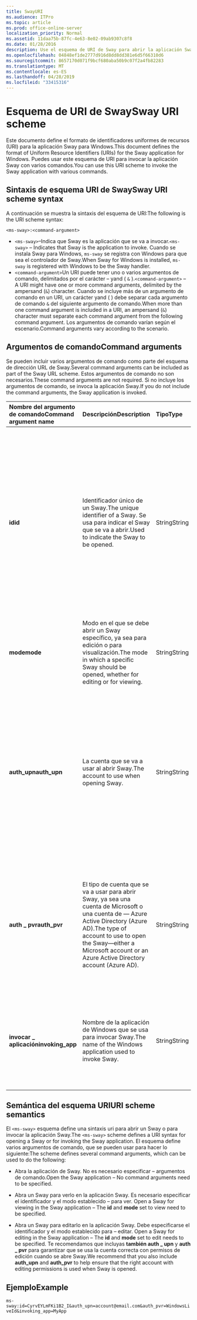 ```yaml
---
title: SwayURI
ms.audience: ITPro
ms.topic: article
ms.prod: office-online-server
localization_priority: Normal
ms.assetid: 11daa75b-87fc-4e63-8e02-09ab9307c8f8
ms.date: 01/28/2016
description: Use el esquema de URI de Sway para abrir la aplicación Sway y ver o editar un Sway.
ms.openlocfilehash: 04848ef1de2777d916d8dd8dd381e6d5f66310d6
ms.sourcegitcommit: 8657170d071f9bcf680aba50b9c07f2a4fb82283
ms.translationtype: MT
ms.contentlocale: es-ES
ms.lasthandoff: 04/28/2019
ms.locfileid: "33415316"
---
```

# <a name="sway-uri-scheme"></a><span data-ttu-id="0f234-103">Esquema de URI de Sway</span><span class="sxs-lookup"><span data-stu-id="0f234-103">Sway URI scheme</span></span>

<span data-ttu-id="0f234-104">Este documento define el formato de identificadores uniformes de recursos (URI) para la aplicación Sway para Windows.</span><span class="sxs-lookup"><span data-stu-id="0f234-104">This document defines the format of Uniform Resource Identifiers (URIs) for the Sway application for Windows.</span></span> <span data-ttu-id="0f234-105">Puedes usar este esquema de URI para invocar la aplicación Sway con varios comandos.</span><span class="sxs-lookup"><span data-stu-id="0f234-105">You can use this URI scheme to invoke the Sway application with various commands.</span></span>

## <a name="sway-uri-scheme-syntax"></a><span data-ttu-id="0f234-106">Sintaxis de esquema URI de Sway</span><span class="sxs-lookup"><span data-stu-id="0f234-106">Sway URI scheme syntax</span></span>

<span data-ttu-id="0f234-107">A continuación se muestra la sintaxis del esquema de URI:</span><span class="sxs-lookup"><span data-stu-id="0f234-107">The following is the URI scheme syntax:</span></span>

`<ms-sway>:<command-argument>`

- <span data-ttu-id="0f234-108">`<ms-sway>`&ndash;Indica que Sway es la aplicación que se va a invocar.</span><span class="sxs-lookup"><span data-stu-id="0f234-108">`<ms-sway>` &ndash; Indicates that Sway is the application to invoke.</span></span> <span data-ttu-id="0f234-109">Cuando se instala Sway para Windows, `ms-sway` se registra con Windows para que sea el controlador de Sway.</span><span class="sxs-lookup"><span data-stu-id="0f234-109">When Sway for Windows is installed, `ms-sway` is registered with Windows to be the Sway handler.</span></span>
- <span data-ttu-id="0f234-110">`<command-argument>`Un URI puede tener uno o varios argumentos de comando, delimitados por el carácter &ndash; yand ( `&` ).</span><span class="sxs-lookup"><span data-stu-id="0f234-110">`<command-argument>` &ndash; A URI might have one or more command arguments, delimited by the ampersand (`&`) character.</span></span> <span data-ttu-id="0f234-111">Cuando se incluye más de un argumento de comando en un URI, un carácter yand ( ) debe separar cada argumento de comando `&` del siguiente argumento de comando.</span><span class="sxs-lookup"><span data-stu-id="0f234-111">When more than one command argument is included in a URI, an ampersand (`&`) character must separate each command argument from the following command argument.</span></span> <span data-ttu-id="0f234-112">Los argumentos de comando varían según el escenario.</span><span class="sxs-lookup"><span data-stu-id="0f234-112">Command arguments vary according to the scenario.</span></span> 

## <a name="command-arguments"></a><span data-ttu-id="0f234-113">Argumentos de comando</span><span class="sxs-lookup"><span data-stu-id="0f234-113">Command arguments</span></span>

<span data-ttu-id="0f234-114">Se pueden incluir varios argumentos de comando como parte del esquema de dirección URL de Sway.</span><span class="sxs-lookup"><span data-stu-id="0f234-114">Several command arguments can be included as part of the Sway URL scheme.</span></span> <span data-ttu-id="0f234-115">Estos argumentos de comando no son necesarios.</span><span class="sxs-lookup"><span data-stu-id="0f234-115">These command arguments are not required.</span></span> <span data-ttu-id="0f234-116">Si no incluye los argumentos de comando, se invoca la aplicación Sway.</span><span class="sxs-lookup"><span data-stu-id="0f234-116">If you do not include the command arguments, the Sway application is invoked.</span></span>

|<span data-ttu-id="0f234-117">Nombre del argumento de comando</span><span class="sxs-lookup"><span data-stu-id="0f234-117">Command argument name</span></span>|<span data-ttu-id="0f234-118">Descripción</span><span class="sxs-lookup"><span data-stu-id="0f234-118">Description</span></span>|<span data-ttu-id="0f234-119">Tipo</span><span class="sxs-lookup"><span data-stu-id="0f234-119">Type</span></span>|<span data-ttu-id="0f234-120">Valores posibles</span><span class="sxs-lookup"><span data-stu-id="0f234-120">Possible values</span></span>|<span data-ttu-id="0f234-121">¿Necesario?</span><span class="sxs-lookup"><span data-stu-id="0f234-121">Required?</span></span>|
|:-----|:-----|:-----|:-----|:-----|
|<span data-ttu-id="0f234-122">**id**</span><span class="sxs-lookup"><span data-stu-id="0f234-122">**id**</span></span>|<span data-ttu-id="0f234-123">Identificador único de un Sway.</span><span class="sxs-lookup"><span data-stu-id="0f234-123">The unique identifier of a Sway.</span></span> <span data-ttu-id="0f234-124">Se usa para indicar el Sway que se va a abrir.</span><span class="sxs-lookup"><span data-stu-id="0f234-124">Used to indicate the Sway to be opened.</span></span>|<span data-ttu-id="0f234-125">String</span><span class="sxs-lookup"><span data-stu-id="0f234-125">String</span></span>|<span data-ttu-id="0f234-126">Un identificador único válido para un Sway.</span><span class="sxs-lookup"><span data-stu-id="0f234-126">A valid unique identifier for a Sway.</span></span> <span data-ttu-id="0f234-127">El identificador siempre forma parte de la dirección URL de un Sway.</span><span class="sxs-lookup"><span data-stu-id="0f234-127">The id is always part of the URL to a Sway.</span></span><br/><br/><span data-ttu-id="0f234-128">Por ejemplo, para el siguiente Sway `https://sway.com/dBheQgVZ1RQBfiQU` , el identificador es `dBheQgVZ1RQBfiQU` .</span><span class="sxs-lookup"><span data-stu-id="0f234-128">For example, for the following Sway `https://sway.com/dBheQgVZ1RQBfiQU`, the id is `dBheQgVZ1RQBfiQU`.</span></span><br/><br/><span data-ttu-id="0f234-129">Si la cuenta de usuario asociada a la aplicación Sway tiene permisos de edición, la aplicación abre el Sway en modo de edición.</span><span class="sxs-lookup"><span data-stu-id="0f234-129">If the user account associated with the Sway application has edit permissions, the application opens the Sway in edit mode.</span></span> <span data-ttu-id="0f234-130">De lo contrario, la aplicación abre Sway en modo de vista.</span><span class="sxs-lookup"><span data-stu-id="0f234-130">Otherwise, the application opens the Sway in view mode.</span></span>|<span data-ttu-id="0f234-131">No</span><span class="sxs-lookup"><span data-stu-id="0f234-131">No</span></span>|
|<span data-ttu-id="0f234-132">**mode**</span><span class="sxs-lookup"><span data-stu-id="0f234-132">**mode**</span></span>|<span data-ttu-id="0f234-133">Modo en el que se debe abrir un Sway específico, ya sea para edición o para visualización.</span><span class="sxs-lookup"><span data-stu-id="0f234-133">The mode in which a specific Sway should be opened, whether for editing or for viewing.</span></span>|<span data-ttu-id="0f234-134">String</span><span class="sxs-lookup"><span data-stu-id="0f234-134">String</span></span>|<span data-ttu-id="0f234-135">edit</span><span class="sxs-lookup"><span data-stu-id="0f234-135">edit</span></span><br/><span data-ttu-id="0f234-136">vista</span><span class="sxs-lookup"><span data-stu-id="0f234-136">view</span></span><br/><br/><span data-ttu-id="0f234-137">**NOTA:** Si no **se especifica** ningún identificador, se omite este argumento de comando.</span><span class="sxs-lookup"><span data-stu-id="0f234-137">**NOTE**: If no **id** is specified, this command argument is ignored.</span></span>|<span data-ttu-id="0f234-138">No</span><span class="sxs-lookup"><span data-stu-id="0f234-138">No</span></span>|
|<span data-ttu-id="0f234-139">**auth_upn**</span><span class="sxs-lookup"><span data-stu-id="0f234-139">**auth_upn**</span></span>|<span data-ttu-id="0f234-140">La cuenta que se va a usar al abrir Sway.</span><span class="sxs-lookup"><span data-stu-id="0f234-140">The account to use when opening Sway.</span></span>|<span data-ttu-id="0f234-141">String</span><span class="sxs-lookup"><span data-stu-id="0f234-141">String</span></span>|<span data-ttu-id="0f234-142">Una dirección de correo electrónico válida.</span><span class="sxs-lookup"><span data-stu-id="0f234-142">A valid email address.</span></span><br/><br/><span data-ttu-id="0f234-143">Si la dirección de correo electrónico especificada no está asociada a una cuenta de Sway, Sway pide al usuario que inicie sesión como el usuario especificado.</span><span class="sxs-lookup"><span data-stu-id="0f234-143">If the specified email address is not associated with a Sway account, Sway asks the user to sign in as the specified user.</span></span><br/><br/><span data-ttu-id="0f234-144">Si hay más de una cuenta asociada a la aplicación Sway y existe la dirección de correo electrónico especificada, la aplicación Sway cambia a usar esa cuenta cuando se invoca.</span><span class="sxs-lookup"><span data-stu-id="0f234-144">If more than one account is associated with the Sway application and the specified email address exists, the Sway application switches to using that account when invoked.</span></span>|<span data-ttu-id="0f234-145">No</span><span class="sxs-lookup"><span data-stu-id="0f234-145">No</span></span>|
|<span data-ttu-id="0f234-146">**auth \_ pvr**</span><span class="sxs-lookup"><span data-stu-id="0f234-146">**auth\_pvr**</span></span>|<span data-ttu-id="0f234-147">El tipo de cuenta que se va a usar para abrir Sway, ya sea una cuenta de Microsoft o una cuenta de &mdash; Azure Active Directory (Azure AD).</span><span class="sxs-lookup"><span data-stu-id="0f234-147">The type of account to use to open the Sway&mdash;either a Microsoft account or an Azure Active Directory account (Azure AD).</span></span>|<span data-ttu-id="0f234-148">String</span><span class="sxs-lookup"><span data-stu-id="0f234-148">String</span></span>|<span data-ttu-id="0f234-149">WindowsLiveId: especifica que la **cuenta de \_ autenticación upn** es una cuenta de Microsoft.</span><span class="sxs-lookup"><span data-stu-id="0f234-149">WindowsLiveId – Specifies that the **auth\_upn** account is a Microsoft account.</span></span><br/><br/><span data-ttu-id="0f234-150">OrgId: especifica que la **cuenta de \_ autenticación upn** es una cuenta de Azure AD.</span><span class="sxs-lookup"><span data-stu-id="0f234-150">OrgId – Specifies that the **auth\_upn** account is an Azure AD account.</span></span><br/><br/><span data-ttu-id="0f234-151">Si no **se especifica \_ ningún upn** de autenticación, se omite este argumento de comando.</span><span class="sxs-lookup"><span data-stu-id="0f234-151">If no **auth\_upn** is specified, this command argument is ignored.</span></span>|<span data-ttu-id="0f234-152">No</span><span class="sxs-lookup"><span data-stu-id="0f234-152">No</span></span>|
|<span data-ttu-id="0f234-153">**invocar \_ aplicación**</span><span class="sxs-lookup"><span data-stu-id="0f234-153">**invoking\_app**</span></span>|<span data-ttu-id="0f234-154">Nombre de la aplicación de Windows que se usa para invocar Sway.</span><span class="sxs-lookup"><span data-stu-id="0f234-154">The name of the Windows application used to invoke Sway.</span></span>|<span data-ttu-id="0f234-155">String</span><span class="sxs-lookup"><span data-stu-id="0f234-155">String</span></span>|<span data-ttu-id="0f234-156">El nombre descriptivo de la aplicación de Windows que se usa para invocar Sway a través del esquema de dirección URL de Sway.</span><span class="sxs-lookup"><span data-stu-id="0f234-156">The friendly name of the Windows application used to invoke Sway via the Sway URL scheme.</span></span><br/><br/><span data-ttu-id="0f234-157">El propósito de este argumento de comando es la telemetría y el seguimiento.</span><span class="sxs-lookup"><span data-stu-id="0f234-157">The purpose of this command argument is for telemetry and tracking.</span></span>|<span data-ttu-id="0f234-158">No</span><span class="sxs-lookup"><span data-stu-id="0f234-158">No</span></span>|

## <a name="uri-scheme-semantics"></a><span data-ttu-id="0f234-159">Semántica del esquema URI</span><span class="sxs-lookup"><span data-stu-id="0f234-159">URI scheme semantics</span></span>

<span data-ttu-id="0f234-160">El `<ms-sway>` esquema define una sintaxis uri para abrir un Sway o para invocar la aplicación Sway.</span><span class="sxs-lookup"><span data-stu-id="0f234-160">The `<ms-sway>` scheme defines a URI syntax for opening a Sway or for invoking the Sway application.</span></span> <span data-ttu-id="0f234-161">El esquema define varios argumentos de comando, que se pueden usar para hacer lo siguiente:</span><span class="sxs-lookup"><span data-stu-id="0f234-161">The scheme defines several command arguments, which can be used to do the following:</span></span> 

- <span data-ttu-id="0f234-162">Abra la aplicación de Sway. No es necesario especificar &ndash; argumentos de comando.</span><span class="sxs-lookup"><span data-stu-id="0f234-162">Open the Sway application &ndash; No command arguments need to be specified.</span></span> 

- <span data-ttu-id="0f234-163">Abra un Sway para verlo en la aplicación Sway. Es necesario especificar el identificador y el modo establecido &ndash; para ver.  </span><span class="sxs-lookup"><span data-stu-id="0f234-163">Open a Sway for viewing in the Sway application &ndash; The **id** and **mode** set to view need to be specified.</span></span> 

- <span data-ttu-id="0f234-164">Abra un Sway para editarlo en la aplicación Sway. Debe especificarse el identificador y el modo establecido para &ndash; editar.  </span><span class="sxs-lookup"><span data-stu-id="0f234-164">Open a Sway for editing in the Sway application &ndash; The **id** and **mode** set to edit needs to be specified.</span></span> <span data-ttu-id="0f234-165">Te recomendamos que incluyas **también auth \_ upn** y **auth \_ pvr** para garantizar que se usa la cuenta correcta con permisos de edición cuando se abre Sway.</span><span class="sxs-lookup"><span data-stu-id="0f234-165">We recommend that you also include **auth\_upn** and **auth\_pvr** to help ensure that the right account with editing permissions is used when Sway is opened.</span></span>  

## <a name="example"></a><span data-ttu-id="0f234-166">Ejemplo</span><span class="sxs-lookup"><span data-stu-id="0f234-166">Example</span></span>

`ms-sway:id=CyrvEYLmFKi1B2_I&auth_upn=account@email.com&auth_pvr=WindowsLiveId&invoking_app=MyApp` 


